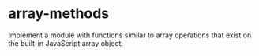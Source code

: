 # array-methods
Implement a module with functions similar to array operations that exist on the built-in JavaScript array object.
